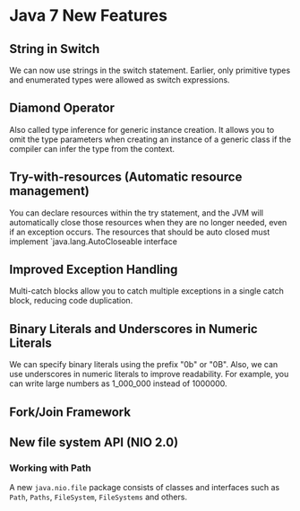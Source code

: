 # Java 7 New Features

## String in Switch
We can now use strings in the switch statement. Earlier, only primitive types and enumerated types were allowed as switch expressions.

## Diamond Operator
Also called type inference for generic instance creation. It allows you to omit the type parameters when creating an instance of a generic class if the compiler can infer the type from the context.

## Try-with-resources (Automatic resource management)
You can declare resources within the try statement, and the JVM will automatically close those resources when they are no longer needed, even if an exception occurs. The resources that should be auto closed must implement `java.lang.AutoCloseable interface

## Improved Exception Handling
Multi-catch blocks allow you to catch multiple exceptions in a single catch block, reducing code duplication.

## Binary Literals and Underscores in Numeric Literals
We can specify binary literals using the prefix "0b" or "0B". Also, we can use underscores in numeric literals to improve readability. For example, you can write large numbers as 1_000_000 instead of 1000000.

## Fork/Join Framework

## New file system API (NIO 2.0)
### Working with Path
A new `java.nio.file` package consists of classes and interfaces such as `Path`, `Paths`, `FileSystem`, `FileSystems` and others.
<!--stackedit_data:
eyJoaXN0b3J5IjpbLTk2MjU0MDkzMCwxMzM3OTg4MDUwLC0xMT
Q4NTEwMzUyXX0=
-->